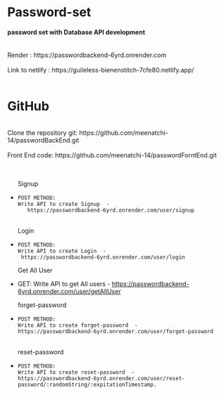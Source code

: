 # Password-set 
<h4>password set with Database API development</h4>
<br>
 Render : https://passwordbackend-6yrd.onrender.com
<br>
<br>
Link to netlify : https://guileless-bienenstitch-7cfe80.netlify.app/
<br><br>

# GitHub
<br>
Clone the repository git: https://github.com/meenatchi-14/passwordBackEnd.git
<br>
<br>
Front End code: https://github.com/meenatchi-14/passwordForntEnd.git
<br>
<br>
<ul>
<br>
Signup
<li>
    
    POST METHOD:
    Write API to create Signup  -  
       https://passwordbackend-6yrd.onrender.com/user/signup
</li>
<br>
Login
<li>

    POST METHOD:
    Write API to create Login  - 
     https://passwordbackend-6yrd.onrender.com/user/login
</li>
 </ul>
 <ul>
Get All User
<li>

   GET:
    Write API to get All users  - 
     https://passwordbackend-6yrd.onrender.com/user/getAllUser
</li>

</ul>
<ul>
forget-password
<li>

    POST METHOD:
    Write API to create forget-password  - 
    https://passwordbackend-6yrd.onrender.com/user/forget-password
</li>
<br>
reset-password
<li>

    POST METHOD:
    Write API to create reset-password  - 
    https://passwordbackend-6yrd.onrender.com/user/reset-password/:randomString/:expitationTimestamp.
</li>
</ul>




